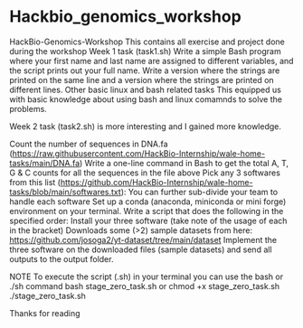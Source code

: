 # Hackbio_genomics_workshop
HackBio-Genomics-Workshop
This contains all exercise and project done during the workshop
Week 1 task (task1.sh)
Write a simple Bash program where your first name and last name are assigned to different variables,  and the script prints out your full name.
Write a version where the strings are printed on the same line and a version where the strings are printed on different lines.
Other basic linux and bash related tasks 
This equipped us with basic knowledge about using bash and linux comamnds to solve the problems.


Week 2 task (task2.sh) is more interesting and I gained more knowledge.

Count the number of sequences in DNA.fa (https://raw.githubusercontent.com/HackBio-Internship/wale-home-tasks/main/DNA.fa)
Write a one-line command in Bash to get the total A, T, G & C counts for all the sequences in the file above
Pick any 3 softwares from this list (https://github.com/HackBio-Internship/wale-home-tasks/blob/main/softwares.txt): You can further sub-divide your team to handle each software
Set up a conda (anaconda, miniconda or mini forge) environment on your terminal.
Write a script that does the following in the specified order:
Install your three software (take note of the usage of each in the bracket)
Downloads some (>2) sample datasets from here: https://github.com/josoga2/yt-dataset/tree/main/dataset
Implement the three software on the downloaded files (sample datasets) and send all outputs to the output folder.

NOTE
To execute the script (.sh) in your terminal you can use the bash or ./sh command
bash stage_zero_task.sh
or
chmod +x stage_zero_task.sh
./stage_zero_task.sh


Thanks for reading
